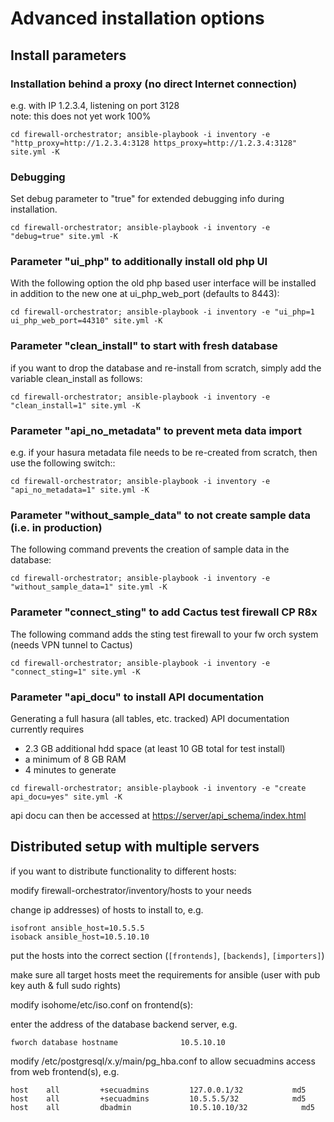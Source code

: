 # Advanced installation options


## Install parameters
### Installation behind a proxy (no direct Internet connection)

e.g. with IP 1.2.3.4, listening on port 3128<br>
note: this does not yet work 100%

```console
cd firewall-orchestrator; ansible-playbook -i inventory -e "http_proxy=http://1.2.3.4:3128 https_proxy=http://1.2.3.4:3128" site.yml -K
```

### Debugging

Set debug parameter to "true" for extended debugging info during installation.

```console
cd firewall-orchestrator; ansible-playbook -i inventory -e "debug=true" site.yml -K
```

### Parameter "ui_php" to additionally install old php UI

With the following option the old php based user interface will be installed in addition to the new one at ui_php_web_port (defaults to 8443):

```console
cd firewall-orchestrator; ansible-playbook -i inventory -e "ui_php=1 ui_php_web_port=44310" site.yml -K
```

### Parameter "clean_install" to start with fresh database

if you want to drop the database and re-install from scratch, simply add the variable clean_install as follows:

```console
cd firewall-orchestrator; ansible-playbook -i inventory -e "clean_install=1" site.yml -K
```

### Parameter "api_no_metadata" to prevent meta data import

e.g. if your hasura metadata file needs to be re-created from scratch, then use the following switch::

```console
cd firewall-orchestrator; ansible-playbook -i inventory -e "api_no_metadata=1" site.yml -K
```

### Parameter "without_sample_data" to not create sample data (i.e. in production)

The following command prevents the creation of sample data in the database:

```console
cd firewall-orchestrator; ansible-playbook -i inventory -e "without_sample_data=1" site.yml -K
```

### Parameter "connect_sting" to add Cactus test firewall CP R8x

The following command adds the sting test firewall to your fw orch system (needs VPN tunnel to Cactus)

```console
cd firewall-orchestrator; ansible-playbook -i inventory -e "connect_sting=1" site.yml -K
```

### Parameter "api_docu" to install API documentation

Generating a full hasura (all tables, etc. tracked) API documentation  currently requires
- 2.3 GB additional hdd space (at least 10 GB total for test install)
- a minimum of 8 GB RAM
- 4 minutes to generate

```console
cd firewall-orchestrator; ansible-playbook -i inventory -e "create api_docu=yes" site.yml -K
```

api docu can then be accessed at <https://server/api_schema/index.html>

## Distributed setup with multiple servers

if you want to distribute functionality to different hosts:

modify firewall-orchestrator/inventory/hosts to your needs

change ip addresses) of hosts to install to, e.g.

```console
isofront ansible_host=10.5.5.5
isoback ansible_host=10.5.10.10
```

put the hosts into the correct section (`[frontends]`, `[backends]`, `[importers]`)

make sure all target hosts meet the requirements for ansible (user with pub key auth & full sudo rights)

modify isohome/etc/iso.conf on frontend(s):

enter the address of the database backend server, e.g.

```console
fworch database hostname              10.5.10.10
```

modify /etc/postgresql/x.y/main/pg_hba.conf to allow secuadmins access from web frontend(s), e.g.

```console
host    all         +secuadmins         127.0.0.1/32           md5
host    all         +secuadmins         10.5.5.5/32            md5
host    all         dbadmin             10.5.10.10/32            md5
```
